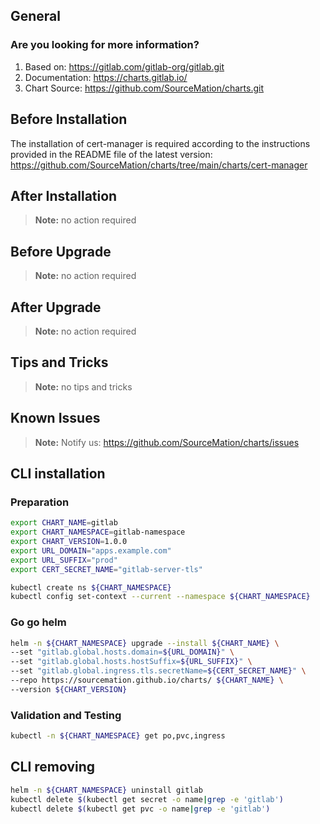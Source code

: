 ## General

### Are you looking for more information?

1. Based on: https://gitlab.com/gitlab-org/gitlab.git
2. Documentation: https://charts.gitlab.io/
3. Chart Source: https://github.com/SourceMation/charts.git


## Before Installation

The installation of cert-manager is required according to the instructions
provided in the README file of the latest version:
https://github.com/SourceMation/charts/tree/main/charts/cert-manager

## After Installation

> **Note:**
> no action required

## Before Upgrade

> **Note:**
> no action required

## After Upgrade

> **Note:**
> no action required


## Tips and Tricks

> **Note:**
> no tips and tricks


## Known Issues

> **Note:**
> Notify us: https://github.com/SourceMation/charts/issues

## CLI installation

### Preparation

```bash
export CHART_NAME=gitlab
export CHART_NAMESPACE=gitlab-namespace
export CHART_VERSION=1.0.0
export URL_DOMAIN="apps.example.com"
export URL_SUFFIX="prod"
export CERT_SECRET_NAME="gitlab-server-tls"

kubectl create ns ${CHART_NAMESPACE}
kubectl config set-context --current --namespace ${CHART_NAMESPACE}

```

### Go go helm

``` bash
helm -n ${CHART_NAMESPACE} upgrade --install ${CHART_NAME} \
--set "gitlab.global.hosts.domain=${URL_DOMAIN}" \
--set "gitlab.global.hosts.hostSuffix=${URL_SUFFIX}" \
--set "gitlab.global.ingress.tls.secretName=${CERT_SECRET_NAME}" \
--repo https://sourcemation.github.io/charts/ ${CHART_NAME} \
--version ${CHART_VERSION}

```

### Validation and Testing

```bash
kubectl -n ${CHART_NAMESPACE} get po,pvc,ingress

```

## CLI removing

```bash
helm -n ${CHART_NAMESPACE} uninstall gitlab
kubectl delete $(kubectl get secret -o name|grep -e 'gitlab')
kubectl delete $(kubectl get pvc -o name|grep -e 'gitlab')

```
